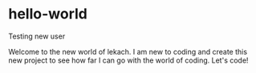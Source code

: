 # hello-world
Testing new user

Welcome to the new world of lekach. I am new to coding and create this new project to see how far I can go with the world of coding. Let's code!
